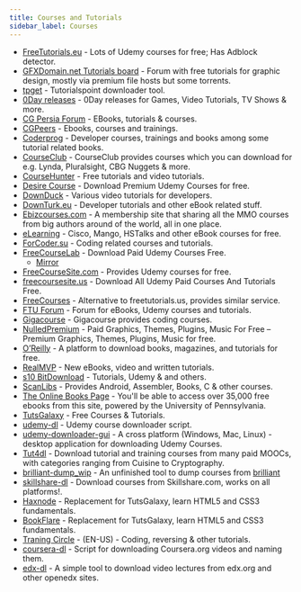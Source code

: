 ```yaml
---
title: Courses and Tutorials
sidebar_label: Courses
---
```


- [FreeTutorials.eu](https://www.freetutorials.eu/) - Lots of Udemy courses for free; Has Adblock detector.
- [GFXDomain.net Tutorials board](http://forum.gfxdomain.net/forums/others-tutorials.42/) - Forum with free tutorials for graphic design, mostly via premium file hosts but some torrents.
- [tpget](https://github.com/0x6a73/tpget) - Tutorialspoint downloader tool.
- [0Day releases](https://0dayreleases.com/category/video-tutorial/) - 0Day releases for Games, Video Tutorials, TV Shows & more.
- [CG Persia Forum](https://cgpersia.com/) - EBooks, tutorials & courses.
- [CGPeers](https://www.cgpeers.com/) - Ebooks, courses and trainings.
- [Coderprog](https://coderprog.com/) - Developer courses, trainings and books among some tutorial related books.
- [CourseClub](https://courseclub.me/) - CourseClub provides courses which you can download for e.g. Lynda, Pluralsight, CBG Nuggets & more.
- [CourseHunter](https://coursehunters.net/) - Free tutorials and video tutorials.
- [Desire Course](https://desirecourse.net/) - Download Premium Udemy Courses for free.
- [DownDuck](https://downduck.eu/video-tutorials/) - Various video tutorials for developers.
- [DownTurk.eu](https://downturk.eu/video-tutorials/) - Developer tutorials and other eBook related stuff.
- [Ebizcourses.com](https://ebizcourses.com) - A membership site that sharing all the MMO courses from big authors around of the world, all in one place.
- [eLearning](https://www.torontopubliclibrary.ca) - Cisco, Mango, HSTalks and other eBook courses for free.
- [ForCoder.su](https://forcoder.su/) - Coding related courses and tutorials.
- [FreeCourseLab](https://freecourselab.com/) - Download Paid Udemy Courses Free.
  - [Mirror](https://www.freecoursesonline.me/)
- [FreeCourseSite.com](https://freecoursesite.com/) - Provides Udemy courses for free.
- [freecoursesite.us](https://freecoursesite.us/) - Download All Udemy Paid Courses And Tutorials Free.
- [FreeCourses](http://freecoursesite.com/) - Alternative to freetutorials.us, provides similar service.
- [FTU Forum](https://ftuforum.com/) - Forum for eBooks, Udemy courses and tutorials.
- [Gigacourse](https://gigacourse.com/) - Gigacourse provides coding courses.
- [NulledPremium](https://nulledpremium.com/) - Paid Graphics, Themes, Plugins, Music For Free – Premium Graphics, Themes, Plugins, Music for free.
- [O’Reilly](http://www.oreilly.com/?cmp=af-npa--home_cj_11246204_7018660) - A platform to download books, magazines, and tutorials for free.
- [RealMVP](https://realmvp.org/) - New eBooks, video and written tutorials.
- [s10 BitDownload](http://s10.bitdownload.ir/Learning.2/) - Tutorials, Udemy & and others.
- [ScanLibs](https://scanlibs.com/) - Provides Android, Assembler, Books, C & other courses.
- [The Online Books Page](http://digital.library.upenn.edu/books/) - You'll be able to access over 35,000 free ebooks from this site, powered by the University of Pennsylvania.
- [TutsGalaxy](https://tutsgalaxy.com/) - Free Courses & Tutorials.
- [udemy-dl](https://github.com/r0oth3x49/udemy-dl) - Udemy course downloader script.
- [udemy-downloader-gui](https://github.com/FaisalUmair/udemy-downloader-gui) - A cross platform (Windows, Mac, Linux) - desktop application for downloading Udemy Courses.
- [Tut4dl](https://tut4dl.com/) - Download tutorial and training courses from many paid MOOCs, with categories ranging from Cuisine to Cryptography.
- [brilliant-dump_wip](https://github.com/mrwnwttk/brilliant-dump_wip) - An unfinished tool to dump courses from [brilliant](https://brilliant.org)
- [skillshare-dl](https://github.com/mrwnwttk/skillshare-dl) - Download courses from Skillshare.com, works on all platforms!.
- [Haxnode](https://haxnode.com/) - Replacement for TutsGalaxy, learn HTML5 and CSS3 fundamentals.
- [BookFlare](https://bookflare.org/) - Replacement for TutsGalaxy, learn HTML5 and CSS3 fundamentals.
- [Traning Circle](https://trainingcircle.in/) - (EN-US) - Coding, reversing & other tutorials.
- [coursera-dl](https://github.com/coursera-dl/coursera-dl) - Script for downloading Coursera.org videos and naming them.
- [edx-dl](https://github.com/coursera-dl/edx-dl) - A simple tool to download video lectures from edx.org and other openedx sites.
